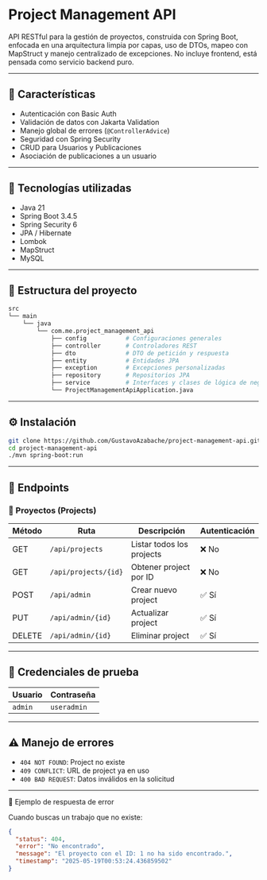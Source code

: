 # Project Management API

API RESTful para la gestión de proyectos, construida con Spring Boot, enfocada en una arquitectura limpia por capas, uso de DTOs, mapeo con MapStruct y manejo centralizado de excepciones. No incluye frontend, está pensada como servicio backend puro.

---

## 🧩 Características

- Autenticación con Basic Auth
- Validación de datos con Jakarta Validation
- Manejo global de errores (`@ControllerAdvice`)
- Seguridad con Spring Security
- CRUD para Usuarios y Publicaciones
- Asociación de publicaciones a un usuario

---

## 🚀 Tecnologías utilizadas

- Java 21
- Spring Boot 3.4.5
- Spring Security 6
- JPA / Hibernate
- Lombok
- MapStruct
- MySQL

---

## 📁 Estructura del proyecto

```bash
src
└── main
    └── java
        └── com.me.project_management_api
            ├── config           # Configuraciones generales
            ├── controller       # Controladores REST
            ├── dto              # DTO de petición y respuesta
            ├── entity           # Entidades JPA
            ├── exception        # Excepciones personalizadas
            ├── repository       # Repositorios JPA
            ├── service          # Interfaces y clases de lógica de negocio            
            └── ProjectManagementApiApplication.java
```

---


## ⚙️ Instalación

```bash
git clone https://github.com/GustavoAzabache/project-management-api.git
cd project-management-api
./mvn spring-boot:run
```

---

## 🔗 Endpoints

### 📃 Proyectos (Projects)
| Método | Ruta                  | Descripción                   | Autenticación  |
|--------|-----------------------|-------------------------------|----------------|
| GET    | `/api/projects`       | Listar todos los projects     | ❌ No          |
| GET    | `/api/projects/{id}`  | Obtener project por ID        | ❌ No          |
| POST   | `/api/admin`          | Crear nuevo project           | ✅ Sí          |
| PUT    | `/api/admin/{id}`     | Actualizar project            | ✅ Sí          |
| DELETE | `/api/admin/{id}`     | Eliminar project              | ✅ Sí          |

---

## 🔐 Credenciales de prueba

| Usuario  | Contraseña  |
|----------|-------------|
|  `admin` | `useradmin` |

---

## ⚠️ Manejo de errores

- `404 NOT FOUND`: Project no existe
- `409 CONFLICT`: URL de project ya en uso
- `400 BAD REQUEST`: Datos inválidos en la solicitud

---

🧪 Ejemplo de respuesta de error

Cuando buscas un trabajo que no existe:

```JSON
{
  "status": 404,
  "error": "No encontrado",
  "message": "El proyecto con el ID: 1 no ha sido encontrado.",
  "timestamp": "2025-05-19T00:53:24.436859502"
}
```
